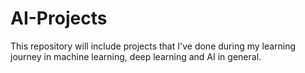 # AI-Projects
This repository will include projects that I've done during my learning journey in machine learning, deep learning and AI in general.
